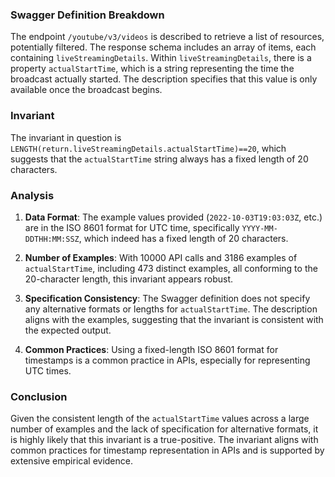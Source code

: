 ### Swagger Definition Breakdown
The endpoint `/youtube/v3/videos` is described to retrieve a list of resources, potentially filtered. The response schema includes an array of items, each containing `liveStreamingDetails`. Within `liveStreamingDetails`, there is a property `actualStartTime`, which is a string representing the time the broadcast actually started. The description specifies that this value is only available once the broadcast begins.

### Invariant
The invariant in question is `LENGTH(return.liveStreamingDetails.actualStartTime)==20`, which suggests that the `actualStartTime` string always has a fixed length of 20 characters.

### Analysis
1. **Data Format**: The example values provided (`2022-10-03T19:03:03Z`, etc.) are in the ISO 8601 format for UTC time, specifically `YYYY-MM-DDTHH:MM:SSZ`, which indeed has a fixed length of 20 characters.

2. **Number of Examples**: With 10000 API calls and 3186 examples of `actualStartTime`, including 473 distinct examples, all conforming to the 20-character length, this invariant appears robust.

3. **Specification Consistency**: The Swagger definition does not specify any alternative formats or lengths for `actualStartTime`. The description aligns with the examples, suggesting that the invariant is consistent with the expected output.

4. **Common Practices**: Using a fixed-length ISO 8601 format for timestamps is a common practice in APIs, especially for representing UTC times.

### Conclusion
Given the consistent length of the `actualStartTime` values across a large number of examples and the lack of specification for alternative formats, it is highly likely that this invariant is a true-positive. The invariant aligns with common practices for timestamp representation in APIs and is supported by extensive empirical evidence.
